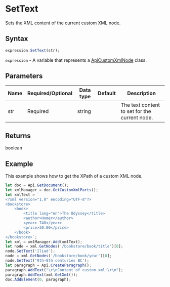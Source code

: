 # SetText

Sets the XML content of the current custom XML node.

## Syntax

```javascript
expression.SetText(str);
```

`expression` - A variable that represents a [ApiCustomXmlNode](../ApiCustomXmlNode.md) class.

## Parameters

| **Name** | **Required/Optional** | **Data type** | **Default** | **Description** |
| ------------- | ------------- | ------------- | ------------- | ------------- |
str | Required | string |  | The text content to set for the current node. |

## Returns

boolean

## Example

This example shows how to get the XPath of a custom XML node.

```javascript editor-docx
let doc = Api.GetDocument();
let xmlManager = doc.GetCustomXmlParts();
let xmlText = `
<?xml version="1.0" encoding="UTF-8"?>
<bookstore>
    <book>
        <title lang="en">The Odyssey</title>
        <author>Homer</author>
        <year>-740</year>
        <price>30.00</price>
    </book>
</bookstore>`;
let xml = xmlManager.Add(xmlText);
let node = xml.GetNodes('/bookstore/book/title')[0];
node.SetText('Iliad');
node = xml.GetNodes('/bookstore/book/year')[0];
node.SetText('9th–8th centuries BC');
let paragraph = Api.CreateParagraph();
paragraph.AddText("\r\nContent of custom xml:\r\n");
paragraph.AddText(xml.GetXml());
doc.AddElement(0, paragraph);
```

